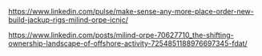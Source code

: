 https://www.linkedin.com/pulse/make-sense-any-more-place-order-new-build-jackup-rigs-milind-orpe-icnjc/

https://www.linkedin.com/posts/milind-orpe-70627710_the-shifting-ownership-landscape-of-offshore-activity-7254851188976697345-fdat/